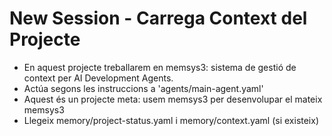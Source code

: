 # New Session - Carrega Context del Projecte

- En aquest projecte treballarem en memsys3: sistema de gestió de context per AI Development Agents.
- Actúa segons les instruccions a 'agents/main-agent.yaml'
- Aquest és un projecte meta: usem memsys3 per desenvolupar el mateix memsys3
- Llegeix memory/project-status.yaml i memory/context.yaml (si existeix)
